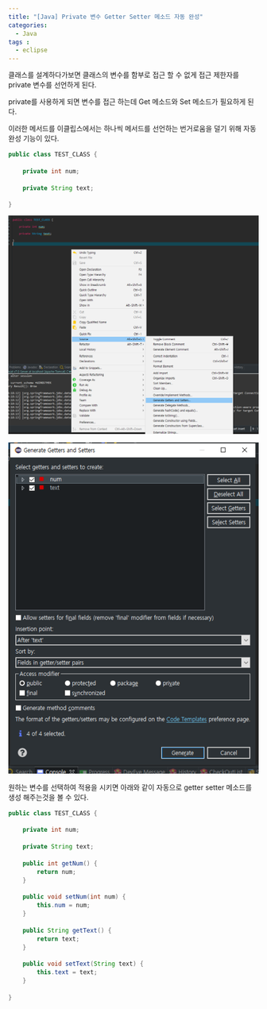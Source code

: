 ```yaml
---
title: "[Java] Private 변수 Getter Setter 메소드 자동 완성"
categories: 
  - Java
tags : 
  - eclipse
---
```


클래스를 설계하다가보면 클래스의 변수를 함부로 접근 할 수 없게 접근 제한자를 private 변수를 선언하게 된다.

private를 사용하게 되면 변수를 접근 하는데 Get 메소드와 Set 메소드가 필요하게 된다.

이러한 메서드를 이클립스에서는 하나씩 메서드를 선언하는 번거로움을 덜기 위해 자동완성 기능이 있다.

```java
public class TEST_CLASS {
	
	private int num;
	
	private String text;
	
}

```

![IMAGE1](/assets/images/post/2019-10-07-java-get-set-method-image1.png)

![IMAGE2](/assets/images/post/2019-10-07-java-get-set-method-image2.png)

원하는 변수를 선택하여 적용을 시키면 아래와 같이 자동으로 getter setter 메소드를 생성 해주는것을 볼 수 있다.

```java
public class TEST_CLASS {
	
	private int num;
	
	private String text;

	public int getNum() {
		return num;
	}

	public void setNum(int num) {
		this.num = num;
	}

	public String getText() {
		return text;
	}

	public void setText(String text) {
		this.text = text;
	}
	
}
```